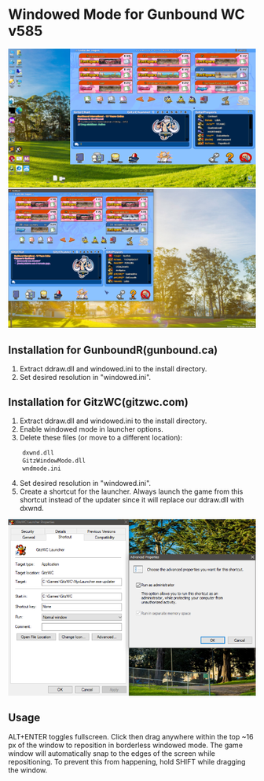 # Windowed Mode for Gunbound WC v585
![borderless windowed](/Untitled2.png "borderless windowed")
![windowed](/Untitled3.png "windowed")

## Installation for GunboundR(gunbound.ca)
1. Extract ddraw.dll and windowed.ini to the install directory.
2. Set desired resolution in "windowed.ini".

## Installation for GitzWC(gitzwc.com)
1. Extract ddraw.dll and windowed.ini to the install directory.
2. Enable windowed mode in launcher options.
3. Delete these files (or move to a different location):
```
 	dxwnd.dll
 	GitzWindowMode.dll
	wndmode.ini
```
4. Set desired resolution in "windowed.ini".
5. Create a shortcut for the launcher. Always launch the game from this shortcut
instead of the updater since it will replace our ddraw.dll with dxwnd.

![shortcut](/Untitled.png "shortcut")

## Usage
ALT+ENTER toggles fullscreen.
Click then drag anywhere within the top ~16 px of the window to reposition
in borderless windowed mode.
The game window will automatically snap to the edges of the screen
while repositioning. To prevent this from happening, hold SHIFT while
dragging the window.
